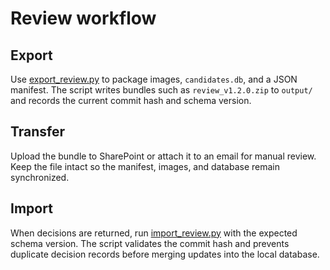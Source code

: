 # Review workflow

## Export
Use [export_review.py](../export_review.py) to package images, `candidates.db`, and a JSON manifest. The script writes bundles such as `review_v1.2.0.zip` to `output/` and records the current commit hash and schema version.

## Transfer
Upload the bundle to SharePoint or attach it to an email for manual review. Keep the file intact so the manifest, images, and database remain synchronized.

## Import
When decisions are returned, run [import_review.py](../import_review.py) with the expected schema version. The script validates the commit hash and prevents duplicate decision records before merging updates into the local database.
